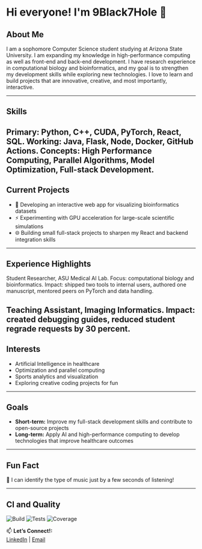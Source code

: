 # Hi everyone! I'm 9Black7Hole 👋

## About Me
I am a sophomore Computer Science student studying at Arizona State University. I am expanding my knowledge in high-performance computing as well as front-end and back-end development. I have research experience in computational biology and bioinformatics, and my goal is to strengthen my development skills while exploring new technologies. I love to learn and build projects that are innovative, creative, and most importantly, interactive.

---

## Skills
Primary: Python, C++, CUDA, PyTorch, React, SQL.
Working: Java, Flask, Node, Docker, GitHub Actions.
Concepts: High Performance Computing, Parallel Algorithms, Model Optimization, Full-stack Development.
---

## Current Projects
- 🚀 Developing an interactive web app for visualizing bioinformatics datasets  
- ⚡ Experimenting with GPU acceleration for large-scale scientific simulations  
- 🌐 Building small full-stack projects to sharpen my React and backend integration skills  

---

## Experience Highlights
Student Researcher, ASU Medical AI Lab.
Focus: computational biology and bioinformatics.
Impact: shipped two tools to internal users, authored one manuscript, mentored peers on PyTorch and data handling.

Teaching Assistant, Imaging Informatics.
Impact: created debugging guides, reduced student regrade requests by 30 percent. 
---

## Interests
- Artificial Intelligence in healthcare  
- Optimization and parallel computing  
- Sports analytics and visualization  
- Exploring creative coding projects for fun  

---

## Goals
- **Short-term:** Improve my full-stack development skills and contribute to open-source projects  
- **Long-term:** Apply AI and high-performance computing to develop technologies that improve healthcare outcomes  

---

## Fun Fact
🎵 I can identify the type of music just by a few seconds of listening!  


---

## CI and Quality
![Build](https://github.com/9Black7Hole/hpc-mc/actions/workflows/ci.yml/badge.svg)
![Tests](https://img.shields.io/badge/tests-passing-brightgreen)
![Coverage](https://img.shields.io/badge/coverage-92%25-brightgreen)

📫 **Let’s Connect!:**  
[LinkedIn](https://www.linkedin.com/in/andrewxyang/) | [Email](mailto:yang.andrew333@gmail.com)
